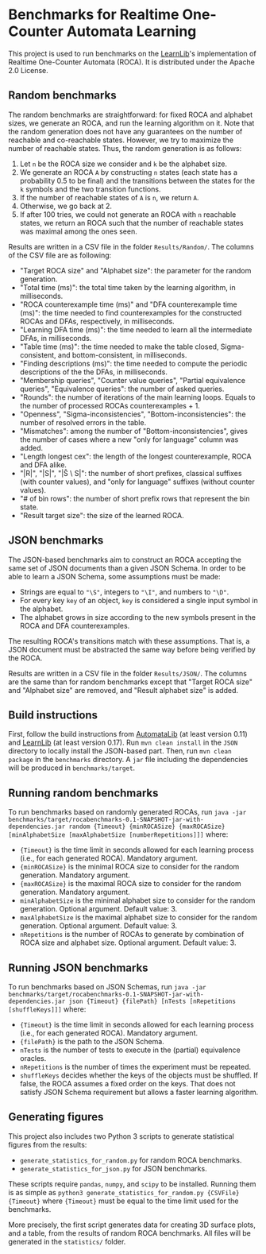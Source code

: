 # Benchmarks for Realtime One-Counter Automata Learning
This project is used to run benchmarks on the [LearnLib](https://github.com/learnlib/learnlib)'s implementation of Realtime One-Counter Automata (ROCA).
It is distributed under the Apache 2.0 License.

## Random benchmarks
The random benchmarks are straightforward: for fixed ROCA and alphabet sizes, we generate an ROCA, and run the learning algorithm on it.
Note that the random generation does not have any guarantees on the number of reachable and co-reachable states.
However, we try to maximize the number of reachable states.
Thus, the random generation is as follows:
  1. Let `n` be the ROCA size we consider and `k` be the alphabet size.
  1. We generate an ROCA `A` by constructing `n` states (each state has a probability 0.5 to be final) and the transitions between the states for the `k` symbols and the two transition functions.
  1. If the number of reachable states of `A` is `n`, we return `A`.
  1. Otherwise, we go back at 2.
  1. If after 100 tries, we could not generate an ROCA with `n` reachable states, we return an ROCA such that the number of reachable states was maximal among the ones seen.

Results are written in a CSV file in the folder `Results/Random/`.
The columns of the CSV file are as following:
  * "Target ROCA size" and "Alphabet size": the parameter for the random generation.
  * "Total time (ms)": the total time taken by the learning algorithm, in milliseconds.
  * "ROCA counterexample time (ms)" and "DFA counterexample time (ms)": the time needed to find counterexamples for the constructed ROCAs and DFAs, respectively, in milliseconds.
  * "Learning DFA time (ms)": the time needed to learn all the intermediate DFAs, in milliseconds.
  * "Table time (ms)": the time needed to make the table closed, Sigma-consistent, and bottom-consistent, in milliseconds.
  * "Finding descriptions (ms)": the time needed to compute the periodic descriptions of the the DFAs, in milliseconds.
  * "Membership queries", "Counter value queries", "Partial equivalence queries", "Equivalence queries": the number of asked queries.
  * "Rounds": the number of iterations of the main learning loops.
    Equals to the number of processed ROCAs counterexamples + 1.
  * "Openness", "Sigma-inconsistencies", "Bottom-inconsistencies": the number of resolved errors in the table.
  * "Mismatches": among the number of "Bottom-inconsistencies", gives the number of cases where a new "only for language" column was added.
  * "Length longest cex": the length of the longest counterexample, ROCA and DFA alike.
  * "|R|", "|S|", "|Ŝ \ S|": the number of short prefixes, classical suffixes (with counter values), and "only for language" suffixes (without counter values).
  * "# of bin rows": the number of short prefix rows that represent the bin state.
  * "Result target size": the size of the learned ROCA.

## JSON benchmarks
The JSON-based benchmarks aim to construct an ROCA accepting the same set of JSON documents than a given JSON Schema.
In order to be able to learn a JSON Schema, some assumptions must be made:
  * Strings are equal to `"\S"`, integers to `"\I"`, and numbers to `"\D"`.
  * For every key `key` of an object, `key` is considered a single input symbol in the alphabet.
  * The alphabet grows in size according to the new symbols present in the ROCA and DFA counterexamples.

The resulting ROCA's transitions match with these assumptions.
That is, a JSON document must be abstracted the same way before being verified by the ROCA.

Results are written in a CSV file in the folder `Results/JSON/`.
The columns are the same than for random benchmarks except that "Target ROCA size" and "Alphabet size" are removed, and "Result alphabet size" is added.

## Build instructions
First, follow the build instructions from [AutomataLib](https://github.com/DocSkellington/automatalib) (at least version 0.11) and [LearnLib](https://github.com/DocSkellington/learnlib) (at least version 0.17).
Run `mvn clean install` in the `JSON` directory to locally install the JSON-based part. Then, run `mvn clean package` in the `benchmarks` directory.
A `jar` file including the dependencies will be produced in `benchmarks/target`.

## Running random benchmarks
To run benchmarks based on randomly generated ROCAs, run `java -jar benchmarks/target/rocabenchmarks-0.1-SNAPSHOT-jar-with-dependencies.jar random {Timeout} {minROCASize} {maxROCASize} [minAlphabetSize [maxAlphabetSize [numberRepetitions]]]` where:
  * `{Timeout}` is the time limit in seconds allowed for each learning process (i.e., for each generated ROCA). Mandatory argument.
  * `{minROCASize}` is the minimal ROCA size to consider for the random generation. Mandatory argument.
  * `{maxROCASize}` is the maximal ROCA size to consider for the random generation. Mandatory argument.
  * `minAlphabetSize` is the minimal alphabet size to consider for the random generation. Optional argument. Default value: 3.
  * `maxAlphabetSize` is the maximal alphabet size to consider for the random generation. Optional argument. Default value: 3.
  * `nRepetitions` is the number of ROCAs to generate by combination of ROCA size and alphabet size. Optional argument. Default value: 3.


## Running JSON benchmarks
To run benchmarks based on JSON Schemas, run `java -jar benchmarks/target/rocabenchmarks-0.1-SNAPSHOT-jar-with-dependencies.jar json {Timeout} {filePath} [nTests [nRepetitions [shuffleKeys]]]` where:
  * `{Timeout}` is the time limit in seconds allowed for each learning process (i.e., for each generated ROCA). Mandatory argument.
  * `{filePath}` is the path to the JSON Schema.
  * `nTests` is the number of tests to execute in the (partial) equivalence oracles.
  * `nRepetitions` is the number of times the experiment must be repeated.
  * `shuffleKeys` decides whether the keys of the objects must be shuffled.
    If false, the ROCA assumes a fixed order on the keys.
    That does not satisfy JSON Schema requirement but allows a faster learning algorithm.

## Generating figures
This project also includes two Python 3 scripts to generate statistical figures from the results:
  * `generate_statistics_for_random.py` for random ROCA benchmarks.
  * `generate_statistics_for_json.py` for JSON benchmarks.

These scripts require `pandas`, `numpy`, and `scipy` to be installed.
Running them is as simple as `python3 generate_statistics_for_random.py {CSVFile} {Timeout}` where `{Timeout}` must be equal to the time limit used for the benchmarks.

More precisely, the first script generates data for creating 3D surface plots, and a table, from the results of random ROCA benchmarks.
All files will be generated in the `statistics/` folder.